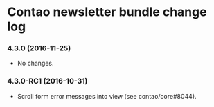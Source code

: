 # Contao newsletter bundle change log

### 4.3.0 (2016-11-25)

 * No changes.

### 4.3.0-RC1 (2016-10-31)

 * Scroll form error messages into view (see contao/core#8044).
